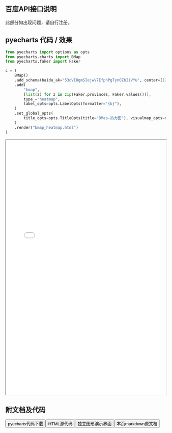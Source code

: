## 百度API接口说明

此部分如出现问题，请自行注册。

## pyecharts 代码 / 效果

```python
from pyecharts import options as opts
from pyecharts.charts import BMap
from pyecharts.faker import Faker

c = (
    BMap()
    .add_schema(baidu_ak="53oVIOgmSIejwV7EfphPgTynOZbIiVYu", center=[120.13066322374, 30.240018034923])
    .add(
        "bmap",
        [list(z) for z in zip(Faker.provinces, Faker.values())],
        type_="heatmap",
        label_opts=opts.LabelOpts(formatter="{b}"),
    )
    .set_global_opts(
        title_opts=opts.TitleOpts(title="BMap-热力图"), visualmap_opts=opts.VisualMapOpts()
    )
    .render("bmap_heatmap.html")
)

```

<iframe width="100%" height="800px" src="/pyecharts/BMap/bmap_heatmap.html"></iframe>

## 附文档及代码

<a href="https://cdn.jsdelivr.net/gh/wfy-belief/python/docs/pyecharts/BMap/bmap_heatmap.py"><button class="mybutton">pyecharts代码下载</button></a><a href="https://cdn.jsdelivr.net/gh/wfy-belief/python/docs/pyecharts/BMap/bmap_heatmap.html"><button class="mybutton">HTML源代码</button></a><a href="https://python.wfyblog.cn/pyecharts/BMap/bmap_heatmap.html"><button class="mybutton">独立图形演示界面</button></a><a href="https://cdn.jsdelivr.net/gh/wfy-belief/python/docs/pyecharts/BMap/bmap_heatmap.md"><button class="mybutton">本页markdown原文档</button></a>